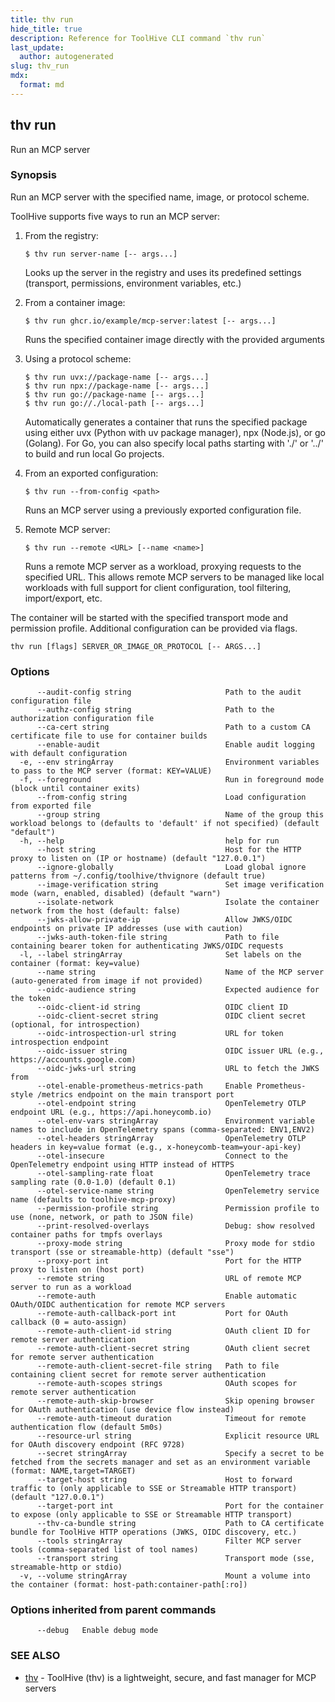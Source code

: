 ```yaml
---
title: thv run
hide_title: true
description: Reference for ToolHive CLI command `thv run`
last_update:
  author: autogenerated
slug: thv_run
mdx:
  format: md
---
```


## thv run

Run an MCP server

### Synopsis

Run an MCP server with the specified name, image, or protocol scheme.

ToolHive supports five ways to run an MCP server:

1. From the registry:

	   $ thv run server-name [-- args...]

   Looks up the server in the registry and uses its predefined settings
   (transport, permissions, environment variables, etc.)

2. From a container image:

	   $ thv run ghcr.io/example/mcp-server:latest [-- args...]

   Runs the specified container image directly with the provided arguments

3. Using a protocol scheme:

	   $ thv run uvx://package-name [-- args...]
	   $ thv run npx://package-name [-- args...]
	   $ thv run go://package-name [-- args...]
	   $ thv run go://./local-path [-- args...]

   Automatically generates a container that runs the specified package
   using either uvx (Python with uv package manager), npx (Node.js),
   or go (Golang). For Go, you can also specify local paths starting
   with './' or '../' to build and run local Go projects.

4. From an exported configuration:

	   $ thv run --from-config <path>

   Runs an MCP server using a previously exported configuration file.

5. Remote MCP server:

	   $ thv run --remote <URL> [--name <name>]

   Runs a remote MCP server as a workload, proxying requests to the specified URL.
   This allows remote MCP servers to be managed like local workloads with full
   support for client configuration, tool filtering, import/export, etc.

The container will be started with the specified transport mode and
permission profile. Additional configuration can be provided via flags.

```
thv run [flags] SERVER_OR_IMAGE_OR_PROTOCOL [-- ARGS...]
```

### Options

```
      --audit-config string                     Path to the audit configuration file
      --authz-config string                     Path to the authorization configuration file
      --ca-cert string                          Path to a custom CA certificate file to use for container builds
      --enable-audit                            Enable audit logging with default configuration
  -e, --env stringArray                         Environment variables to pass to the MCP server (format: KEY=VALUE)
  -f, --foreground                              Run in foreground mode (block until container exits)
      --from-config string                      Load configuration from exported file
      --group string                            Name of the group this workload belongs to (defaults to 'default' if not specified) (default "default")
  -h, --help                                    help for run
      --host string                             Host for the HTTP proxy to listen on (IP or hostname) (default "127.0.0.1")
      --ignore-globally                         Load global ignore patterns from ~/.config/toolhive/thvignore (default true)
      --image-verification string               Set image verification mode (warn, enabled, disabled) (default "warn")
      --isolate-network                         Isolate the container network from the host (default: false)
      --jwks-allow-private-ip                   Allow JWKS/OIDC endpoints on private IP addresses (use with caution)
      --jwks-auth-token-file string             Path to file containing bearer token for authenticating JWKS/OIDC requests
  -l, --label stringArray                       Set labels on the container (format: key=value)
      --name string                             Name of the MCP server (auto-generated from image if not provided)
      --oidc-audience string                    Expected audience for the token
      --oidc-client-id string                   OIDC client ID
      --oidc-client-secret string               OIDC client secret (optional, for introspection)
      --oidc-introspection-url string           URL for token introspection endpoint
      --oidc-issuer string                      OIDC issuer URL (e.g., https://accounts.google.com)
      --oidc-jwks-url string                    URL to fetch the JWKS from
      --otel-enable-prometheus-metrics-path     Enable Prometheus-style /metrics endpoint on the main transport port
      --otel-endpoint string                    OpenTelemetry OTLP endpoint URL (e.g., https://api.honeycomb.io)
      --otel-env-vars stringArray               Environment variable names to include in OpenTelemetry spans (comma-separated: ENV1,ENV2)
      --otel-headers stringArray                OpenTelemetry OTLP headers in key=value format (e.g., x-honeycomb-team=your-api-key)
      --otel-insecure                           Connect to the OpenTelemetry endpoint using HTTP instead of HTTPS
      --otel-sampling-rate float                OpenTelemetry trace sampling rate (0.0-1.0) (default 0.1)
      --otel-service-name string                OpenTelemetry service name (defaults to toolhive-mcp-proxy)
      --permission-profile string               Permission profile to use (none, network, or path to JSON file)
      --print-resolved-overlays                 Debug: show resolved container paths for tmpfs overlays
      --proxy-mode string                       Proxy mode for stdio transport (sse or streamable-http) (default "sse")
      --proxy-port int                          Port for the HTTP proxy to listen on (host port)
      --remote string                           URL of remote MCP server to run as a workload
      --remote-auth                             Enable automatic OAuth/OIDC authentication for remote MCP servers
      --remote-auth-callback-port int           Port for OAuth callback (0 = auto-assign)
      --remote-auth-client-id string            OAuth client ID for remote server authentication
      --remote-auth-client-secret string        OAuth client secret for remote server authentication
      --remote-auth-client-secret-file string   Path to file containing client secret for remote server authentication
      --remote-auth-scopes strings              OAuth scopes for remote server authentication
      --remote-auth-skip-browser                Skip opening browser for OAuth authentication (use device flow instead)
      --remote-auth-timeout duration            Timeout for remote authentication flow (default 5m0s)
      --resource-url string                     Explicit resource URL for OAuth discovery endpoint (RFC 9728)
      --secret stringArray                      Specify a secret to be fetched from the secrets manager and set as an environment variable (format: NAME,target=TARGET)
      --target-host string                      Host to forward traffic to (only applicable to SSE or Streamable HTTP transport) (default "127.0.0.1")
      --target-port int                         Port for the container to expose (only applicable to SSE or Streamable HTTP transport)
      --thv-ca-bundle string                    Path to CA certificate bundle for ToolHive HTTP operations (JWKS, OIDC discovery, etc.)
      --tools stringArray                       Filter MCP server tools (comma-separated list of tool names)
      --transport string                        Transport mode (sse, streamable-http or stdio)
  -v, --volume stringArray                      Mount a volume into the container (format: host-path:container-path[:ro])
```

### Options inherited from parent commands

```
      --debug   Enable debug mode
```

### SEE ALSO

* [thv](thv.md)	 - ToolHive (thv) is a lightweight, secure, and fast manager for MCP servers

